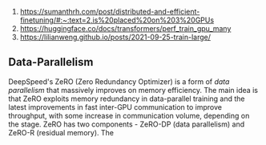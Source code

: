 1. https://sumanthrh.com/post/distributed-and-efficient-finetuning/#:~:text=2,is%20placed%20on%203%20GPUs
2. https://huggingface.co/docs/transformers/perf_train_gpu_many
3. https://lilianweng.github.io/posts/2021-09-25-train-large/

## Data-Parallelism

DeepSpeed's ZeRO (Zero Redundancy Optimizer) is a form of _data parallelism_ that massively improves on memory efficiency. The main idea is that ZeRO exploits memory redundancy in data-parallel training and the latest improvements in fast inter-GPU communication to improve throughput, with some increase in communication volume, depending on the stage. ZeRO has two components - ZeRO-DP (data parallelism) and ZeRO-R (residual memory). The 
